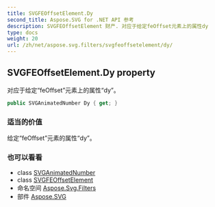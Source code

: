 ```yaml
---
title: SVGFEOffsetElement.Dy
second_title: Aspose.SVG for .NET API 参考
description: SVGFEOffsetElement 财产. 对应于给定feOffset元素上的属性dy
type: docs
weight: 20
url: /zh/net/aspose.svg.filters/svgfeoffsetelement/dy/
---
```

## SVGFEOffsetElement.Dy property

对应于给定“feOffset”元素上的属性“dy”。

```csharp
public SVGAnimatedNumber Dy { get; }
```

### 适当的价值

给定“feOffset”元素的属性“dy”。

### 也可以看看

* class [SVGAnimatedNumber](../../../aspose.svg.datatypes/svganimatednumber/)
* class [SVGFEOffsetElement](../)
* 命名空间 [Aspose.Svg.Filters](../../svgfeoffsetelement/)
* 部件 [Aspose.SVG](../../../)


